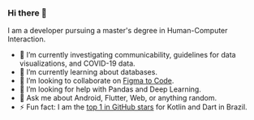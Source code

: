 ### Hi there 👋

I am a developer pursuing a master's degree in Human-Computer Interaction.

- 🔭 I’m currently investigating communicability, guidelines for data visualizations, and COVID-19 data.
- 🌱 I’m currently learning about databases.
- 👯 I’m looking to collaborate on [Figma to Code](https://github.com/bernaferrari/FigmaToCode).
- 🤔 I’m looking for help with Pandas and Deep Learning.
- 💬 Ask me about Android, Flutter, Web, or anything random.
- ⚡ Fun fact: I am the [top 1 in GitHub stars](http://git-awards.com/users/search?login=bernaferrari) for Kotlin and Dart in Brazil.

